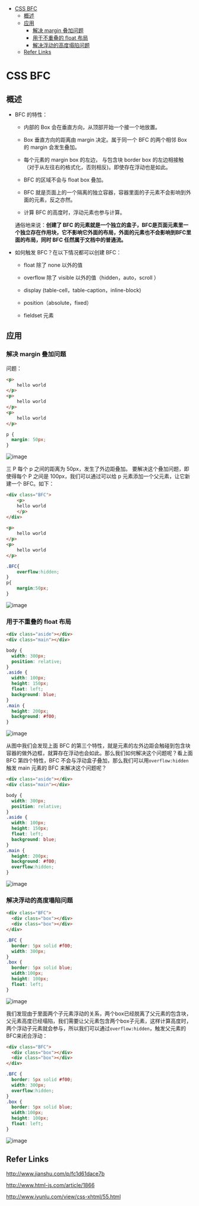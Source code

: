 - [CSS BFC](#css-bfc)
  - [概述](#%E6%A6%82%E8%BF%B0)
  - [应用](#%E5%BA%94%E7%94%A8)
    - [解决 margin 叠加问题](#%E8%A7%A3%E5%86%B3-margin-%E5%8F%A0%E5%8A%A0%E9%97%AE%E9%A2%98)
    - [用于不重叠的 float 布局](#%E7%94%A8%E4%BA%8E%E4%B8%8D%E9%87%8D%E5%8F%A0%E7%9A%84-float-%E5%B8%83%E5%B1%80)
    - [解决浮动的高度塌陷问题](#%E8%A7%A3%E5%86%B3%E6%B5%AE%E5%8A%A8%E7%9A%84%E9%AB%98%E5%BA%A6%E5%A1%8C%E9%99%B7%E9%97%AE%E9%A2%98)
  - [Refer Links](#refer-links)

# CSS BFC

## 概述

- BFC 的特性：

  - 内部的 Box 会在垂直方向，从顶部开始一个接一个地放置。

  - Box 垂直方向的距离由 margin 决定。属于同一个 BFC 的两个相邻 Box 的 margin 会发生叠加。

  - 每个元素的 margin box 的左边， 与包含块 border box 的左边相接触（对于从左往右的格式化，否则相反)。即使存在浮动也是如此。

  - BFC 的区域不会与 float box 叠加。

  - BFC 就是页面上的一个隔离的独立容器，容器里面的子元素不会影响到外面的元素，反之亦然。

  - 计算 BFC 的高度时，浮动元素也参与计算。
  
  通俗地来说：**创建了 BFC 的元素就是一个独立的盒子，BFC是页面元素里一个独立存在作用块，它不影响它外面的布局，外面的元素也不会影响到BFC里面的布局，同时 BFC 任然属于文档中的普通流。**

- 如何触发 BFC？在以下情况都可以创建 BFC：

  - float 除了 none 以外的值 
  
  - overflow 除了 visible 以外的值（hidden，auto，scroll ） 
  
  - display (table-cell，table-caption，inline-block) 
  
  - position（absolute，fixed） 
  
  - fieldset 元素

## 应用

### 解决 margin 叠加问题 

问题：
```html
<p>
    hello world
</p>
<p>
    hello world
</p>
<p>
    hello world
</p>
```
```css
p {
  margin: 50px;
}
```
![image](http://otaivnlxc.bkt.clouddn.com/jpg/2017/11/5/8e4c84929f07cc35913db875539c2197.jpg)

三 P 每个 p 之间的距离为 50px，发生了外边距叠加。 要解决这个叠加问题，即使得每个 P 之间是 100px，我们可以通过可以给 p 元素添加一个父元素，让它新建一个 BFC。如下：
```html
<div class="BFC">
    <p>
    hello world
    </p>
</div>
 
<p>
    hello world
</p>
<p>
    hello world
</p>
```

```css
.BFC{
    overflow:hidden;
}
p{
    margin:50px;
}
```

![image](http://otaivnlxc.bkt.clouddn.com/jpg/2017/11/5/1c7077e778f4425aaec36904f39c9765.jpg)

### 用于不重叠的 float 布局

```html
<div class="aside"></div>
<div class="main"></div>
```

```css
body {
  width: 300px;
  position: relative;
}
.aside {
  width: 100px;
  height: 150px;
  float: left;
  background: blue;
}
.main {
  height: 200px;
  background: #f00;
}
```

![image](http://otaivnlxc.bkt.clouddn.com/jpg/2017/11/5/7fb3fdae15b132ff3e8d568d1d3ce652.jpg)

从图中我们会发现上面 BFC 的第三个特性，就是元素的左外边距会触碰到包含块容器的做外边框，就算存在浮动也会如此。那么我们如何解决这个问题呢？看上面 BFC 第四个特性，BFC 不会与浮动盒子叠加，那么我们可以用`overflow:hidden`触发 main 元素的 BFC 来解决这个问题呢？

```html
<div class="aside"></div>
<div class="main"></div>
```

```css
body {
  width: 300px;
  position: relative;
}
.aside {
  width: 100px;
  height: 150px;
  float: left;
  background: blue;
}
.main {
  height: 200px;
  background: #f00;
  overflow:hidden;
}
```

![image](http://otaivnlxc.bkt.clouddn.com/jpg/2017/11/5/e3ac09dc897ae4a6850e884a2f1a3f60.jpg)

### 解决浮动的高度塌陷问题

```html
<div class="BFC">
  <div class="box"></div>
  <div class="box"></div>
</div>
```

```css
.BFC {
  border: 5px solid #f00;
  width: 300px;
}
.box {
  border: 5px solid blue;
  width:100px;
  height: 100px;
  float: left;
}
```

![image](http://otaivnlxc.bkt.clouddn.com/jpg/2017/11/5/ca0b3f7d6fdbb38010effa855433bd58.jpg)

我们发现由于里面两个子元素浮动的关系，两个box已经脱离了父元素的包含块，父元素高度已经塌陷，我们需要让父元素包含两个box子元素，这样计算高度时，两个浮动子元素就会参与，所以我们可以通过`overflow:hidden`，触发父元素的BFC来闭合浮动：

```html
<div class="BFC">
  <div class="box"></div>
  <div class="box"></div>
</div>
```

```css
.BFC {
  border: 5px solid #f00;
  width: 300px;
  overflow:hidden;
}
.box {
  border: 5px solid blue;
  width:100px;
  height: 100px;
  float: left;
}
```

![image](http://otaivnlxc.bkt.clouddn.com/jpg/2017/11/5/bad7e40b5ccf4cdbce66e96a711ce4e4.jpg)

## Refer Links

http://www.jianshu.com/p/fc1d61dace7b

http://www.html-js.com/article/1866

http://www.iyunlu.com/view/css-xhtml/55.html
